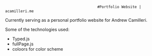                                               #Portfolio Website | acamilleri.me

Currently serving as a personal portfolio website for Andrew Camilleri.

Some of the technologies used:
* Typed.js
* fullPage.js
* coloors for color scheme
